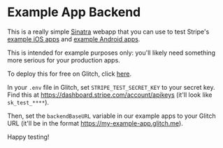 Example App Backend
====

This is a really simple [Sinatra](http://www.sinatrarb.com/) webapp that you can use to test Stripe's [example iOS apps](https://github.com/stripe/stripe-ios) and
[example Android apps](https://github.com/stripe/stripe-android).

This is intended for example purposes only: you'll likely need something more serious for your production apps.

To deploy this for free on Glitch, click [here](https://glitch.com/edit/#!/remix/clone-from-repo?&REPO_URL=https://github.com/stripe/example-mobile-backend).

In your `.env` file in Glitch, set `STRIPE_TEST_SECRET_KEY` to your secret key. Find this at https://dashboard.stripe.com/account/apikeys (it'll look like `sk_test_****`).

Then, set the `backendBaseURL` variable in our example apps to your Glitch URL (it'll be in the format https://my-example-app.glitch.me).

Happy testing!
